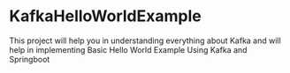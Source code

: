 # KafkaHelloWorldExample
 This project will help you in understanding everything about Kafka and will help in implementing Basic Hello World Example Using Kafka and Springboot
